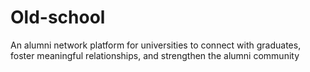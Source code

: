 # Old-school
An alumni network platform for universities to connect with graduates, foster meaningful relationships, and strengthen the alumni community
